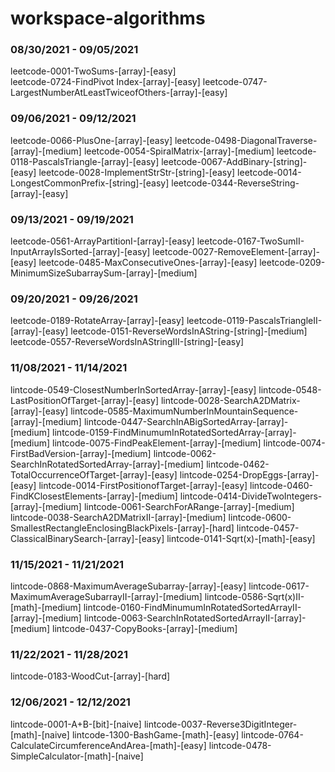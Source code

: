 # workspace-algorithms

### 08/30/2021 - 09/05/2021

leetcode-0001-TwoSums-[array]-[easy]  
leetcode-0724-FindPivot Index-[array]-[easy]
leetcode-0747-LargestNumberAtLeastTwiceofOthers-[array]-[easy]

### 09/06/2021 - 09/12/2021

leetcode-0066-PlusOne-[array]-[easy]
leetcode-0498-DiagonalTraverse-[array]-[medium]
leetcode-0054-SpiralMatrix-[array]-[medium]
leetcode-0118-PascalsTriangle-[array]-[easy]
leetcode-0067-AddBinary-[string]-[easy]
leetcode-0028-ImplementStrStr-[string]-[easy]
leetcode-0014-LongestCommonPrefix-[string]-[easy]
leetcode-0344-ReverseString-[array]-[easy]

### 09/13/2021 - 09/19/2021

leetcode-0561-ArrayPartitionI-[array]-[easy]
leetcode-0167-TwoSumII-InputArrayIsSorted-[array]-[easy]
leetcode-0027-RemoveElement-[array]-[easy]
leetcode-0485-MaxConsecutiveOnes-[array]-[easy]
leetcode-0209-MinimumSizeSubarraySum-[array]-[medium]

### 09/20/2021 - 09/26/2021

leetcode-0189-RotateArray-[array]-[easy]
leetcode-0119-PascalsTriangleII-[array]-[easy]
leetcode-0151-ReverseWordsInAString-[string]-[medium]
leetcode-0557-ReverseWordsInAStringIII-[string]-[easy]

### 11/08/2021 - 11/14/2021

lintcode-0549-ClosestNumberInSortedArray-[array]-[easy]
lintcode-0548-LastPositionOfTarget-[array]-[easy]
lintcode-0028-SearchA2DMatrix-[array]-[easy]
lintcode-0585-MaximumNumberInMountainSequence-[array]-[medium]
lintcode-0447-SearchInABigSortedArray-[array]-[medium]
lintcode-0159-FindMinumumInRotatedSortedArray-[array]-[medium]
lintcode-0075-FindPeakElement-[array]-[medium]
lintcode-0074-FirstBadVersion-[array]-[medium]
lintcode-0062-SearchInRotatedSortedArray-[array]-[medium]
lintcode-0462-TotalOccurrenceOfTarget-[array]-[easy]
lintcode-0254-DropEggs-[array]-[easy]
lintcode-0014-FirstPositionofTarget-[array]-[easy]
lintcode-0460-FindKClosestElements-[array]-[medium]
lintcode-0414-DivideTwoIntegers-[array]-[medium]
lintcode-0061-SearchForARange-[array]-[medium]
lintcode-0038-SearchA2DMatrixII-[array]-[medium]
lintcode-0600-SmallestRectangleEnclosingBlackPixels-[array]-[hard]
lintcode-0457-ClassicalBinarySearch-[array]-[easy]
lintcode-0141-Sqrt(x)-[math]-[easy]

### 11/15/2021 - 11/21/2021

lintcode-0868-MaximumAverageSubarray-[array]-[easy]
lintcode-0617-MaximumAverageSubarrayII-[array]-[medium]
lintcode-0586-Sqrt(x)II-[math]-[medium]
lintcode-0160-FindMinumumInRotatedSortedArrayII-[array]-[medium]
lintcode-0063-SearchInRotatedSortedArrayII-[array]-[medium]
lintcode-0437-CopyBooks-[array]-[medium]

### 11/22/2021 - 11/28/2021

lintcode-0183-WoodCut-[array]-[hard]

### 12/06/2021 - 12/12/2021

lintcode-0001-A+B-[bit]-[naive]
lintcode-0037-Reverse3DigitInteger-[math]-[naive]
lintcode-1300-BashGame-[math]-[easy]
lintcode-0764-CalculateCircumferenceAndArea-[math]-[easy]
lintcode-0478-SimpleCalculator-[math]-[naive]